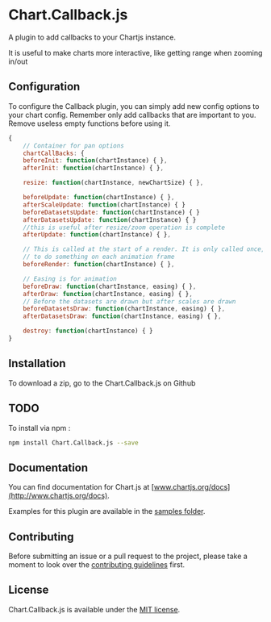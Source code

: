 # Chart.Callback.js

A plugin to add callbacks to your Chartjs instance.

It is useful to make charts more interactive, like getting range when zooming in/out

## Configuration

To configure the Callback plugin, you can simply add new config options to your chart config. Remember only add callbacks that are important to you. Remove useless empty functions before using it.

```javascript
{
	// Container for pan options
	chartCallBacks: {
    beforeInit: function(chartInstance) { },
    afterInit: function(chartInstance) { },

    resize: function(chartInstance, newChartSize) { },

    beforeUpdate: function(chartInstance) { },
    afterScaleUpdate: function(chartInstance) { }
    beforeDatasetsUpdate: function(chartInstance) { }
    afterDatasetsUpdate: function(chartInstance) { }
    //this is useful after resize/zoom operation is complete
    afterUpdate: function(chartInstance) { },

    // This is called at the start of a render. It is only called once, even if the animation will run for a number of frames. Use beforeDraw or afterDraw
    // to do something on each animation frame
    beforeRender: function(chartInstance) { },

    // Easing is for animation
    beforeDraw: function(chartInstance, easing) { },
    afterDraw: function(chartInstance, easing) { },
    // Before the datasets are drawn but after scales are drawn
    beforeDatasetsDraw: function(chartInstance, easing) { },
    afterDatasetsDraw: function(chartInstance, easing) { },

    destroy: function(chartInstance) { }
}
```

## Installation

To download a zip, go to the Chart.Callback.js on Github

## TODO
To install via npm :

```bash
npm install Chart.Callback.js --save
```

## Documentation

You can find documentation for Chart.js at [www.chartjs.org/docs](http://www.chartjs.org/docs).

Examples for this plugin are available in the [samples folder](samples).


## Contributing

Before submitting an issue or a pull request to the project, please take a moment to look over the [contributing guidelines](https://github.com/chartjs/Chart.callback.js/blob/master/CONTRIBUTING.md) first.

## License

Chart.Callback.js is available under the [MIT license](http://opensource.org/licenses/MIT).
